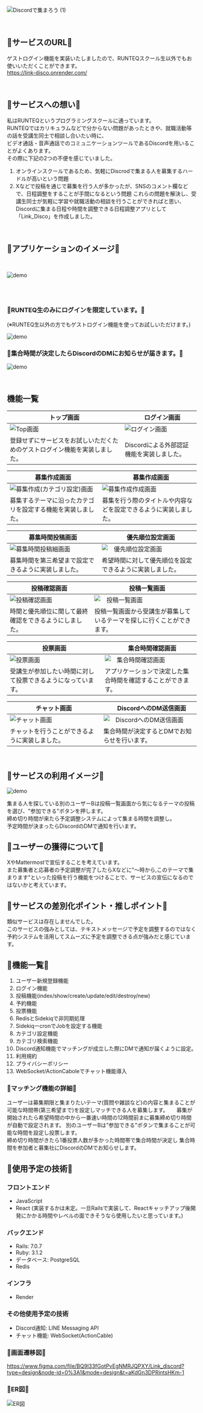 ![Discordで集まろう (1)](https://github.com/ys1227/link_discord/assets/132570742/711e1f67-b71d-4ce3-8770-602e414acee9)

<br />

## 🚀サービスのURL🚀
ゲストログイン機能を実装いたしましたので、RUNTEQスクール生以外でもお使いいただくことができます。  
https://link-disco.onrender.com/

<br />

## 🚀サービスへの想い🚀
私はRUNTEQというプログラミングスクールに通っています。  
RUNTEQではカリキュラムなどで分からない問題があったときや、就職活動等の話を受講生同士で相談し合いたい時に、    
ビデオ通話・音声通話でのコミュニケーションツールであるDiscordを用いることがよくあります。  
その際に下記の2つの不便を感じていました。  
1. オンラインスクールであるため、気軽にDiscrodで集まる人を募集するハードルが高いという問題  
2. Xなどで投稿を通じで募集を行う人が多かったが、SNSのコメント欄などで、日程調整をすることが手間になるという問題
これらの問題を解決し、受講生同士が気軽に学習や就職活動の相談を行うことができればと思い、  
Discordに集まる日程や時間を調整できる日程調整アプリとして「Link_Disco」を作成しました。  

<br />  

## 🚀アプリケーションのイメージ🚀

<br />  

![demo](https://raw.github.com/wiki/ys1227/link_discord/images/way_of_use.gif)

<br />  
<br />  

### 🤖RUNTEQ生のみにログインを限定しています。🤖  
(※RUNTEQ生以外の方でもゲストログイン機能を使ってお試しいただけます。)
 
![demo](https://raw.github.com/wiki/ys1227/link_discord/images/failure_login.png)

### 🤖集合時間が決定したらDiscordのDMにお知らせが届きます。🤖
![demo](https://raw.github.com/wiki/ys1227/link_discord/images/Discord.png)

<br />

## 機能一覧
| トップ画面 |　ログイン画面 |
| ---- | ---- |
| ![Top画面](https://raw.github.com/wiki/ys1227/link_discord/images/01_top.png) | ![ログイン画面](https://raw.github.com/wiki/ys1227/link_discord/images/02_login_discord.png) |
| 登録せずにサービスをお試しいただくためのゲストログイン機能を実装しました。 | Discordによる外部認証機能を実装しました。 |

| 募集作成画面 |　募集作成画面 |
| ---- | ---- |
| ![募集作成(カテゴリ設定)画面](https://raw.github.com/wiki/ys1227/link_discord/images/05_post.png) | ![募集作成作成画面](https://raw.github.com/wiki/ys1227/link_discord/images/06_post.png) |
| 募集するテーマに沿ったカテゴリを設定する機能を実装しました。 | 募集を行う際のタイトルや内容などを設定できるように実装しました。 |

| 募集時間投稿画面 |　優先順位設定画面 |
| ---- | ---- |
| ![募集時間投稿細画面](https://raw.github.com/wiki/ys1227/link_discord/images/07_reservations.png) | ![　優先順位設定画面](https://raw.github.com/wiki/ys1227/link_discord/images/08_rank_posts.png) |
| 募集時間を第三希望まで設定できるように実装しました。 | 希望時間に対して優先順位を設定できるように実装しました。 |

| 投稿確認画面 |　投稿一覧画面 |
| ---- | ---- |
| ![投稿確認画面](https://raw.github.com/wiki/ys1227/link_discord/images/09_confirmanation.png) | ![　投稿一覧画面](https://raw.github.com/wiki/ys1227/link_discord/images/10_post.png) |
| 時間と優先順位に関して最終確認をできるようにしました。 | 投稿一覧画面から受講生が募集しているテーマを探しに行くことができます。 |


| 投票画面 |　集合時間確認画面 |
| ---- | ---- |
| ![投票画面](https://raw.github.com/wiki/ys1227/link_discord/images/11_reservations.png) | ![　集合時間確認画面](https://raw.github.com/wiki/ys1227/link_discord/images/12_matching_time.png) |
| 受講生が参加したい時間に対して投票できるようになっています。 | アプリケーションで決定した集合時間を確認することができます。 |

| チャット画面|　DiscordへのDM送信画面 |
| ---- | ---- |
| ![チャット画面](https://raw.github.com/wiki/ys1227/link_discord/images/14_chat.png) | ![　DiscordへのDM送信画面](https://raw.github.com/wiki/ys1227/link_discord/images/Discord.png) |
| チャットを行うことができるように実装しました。 | 集合時間が決定するとDMでお知らせを行います。 |


<br />

## 🚀サービスの利用イメージ🚀

![demo](https://raw.github.com/wiki/ys1227/link_discord/images/how_to_use.gif)


集まる人を探している別のユーザーBは投稿一覧画面から気になるテーマの投稿を選び、"参加できる"ボタンを押します。  
締め切り時間が来たら予定調整システムによって集まる時間を調整し。  
予定時間が決まったらDiscordのDMで通知を行います。 

## 🚀ユーザーの獲得について🚀
XやMattermostで宣伝することを考えています。  
また募集者と応募者の予定調整が完了したらXなどに"〜時から,このテーマで集まります"といった投稿を行う機能をつけることで、サービスの宣伝になるのではないかと考えています。  

## 🚀サービスの差別化ポイント・推しポイント🚀
類似サービスは存在しませんでした。  
このサービスの強みとしては、テキストメッセージで予定を調整するのではなく予約システムを活用してスムーズに予定を調整できる点が強みだと感じています。  

## 🚀機能一覧🚀
1. ユーザー新規登録機能
2. ログイン機能
3. 投稿機能(index/show/create/update/edit/destroy/new)
4. 予約機能
5. 投票機能
6. RedisとSidekiqで非同期処理
7. SidekiqーcronでJobを設定する機能
8. カテゴリ設定機能
9. カテゴリ検索機能
10. Discord通知機能でマッチングが成立した際にDMで通知が届くように設定。
11. 利用規約
12. プライバシーポリシー
13. WebSocket/ActionCaboleでチャット機能導入


### 🚀マッチング機能の詳細🚀
ユーザーは募集期限と集まりたいテーマ(質問や雑談など)の内容と集まることが可能な時間帯(第三希望まで)を設定しマッチできる人を募集します。  　
募集が開始されたら希望時間の中から一番速い時間の12時間前まに募集締め切り時間が自動で設定されます。
別のユーザーBは"参加できる"ボタンで集まることが可能な時間を設定し投票します。  
締め切り時間がきたら1番投票人数が多かった時間帯で集合時間が決定し
集合時間を参加者と募集社にDiscordのDMでお知らせします。

## 🚀使用予定の技術🚀
### フロントエンド
* JavaScript
* React (実装するかは未定。一旦Railsで実装して、Reactキャッチアップ後開発にかかる時間やレベルの面できそうなら使用したいと思っています。)
### バックエンド
* Rails: 7.0.7
* Ruby: 3.1.2
* データベース: PostgreSQL
* Redis
### インフラ
* Render
### その他使用予定の技術
* Discord通知: LINE Messaging API
* チャット機能: WebSocket(ActionCable)


### 🚀画面遷移図🚀
https://www.figma.com/file/BQ9l33fGotPvEgNMRJQPXY/Link_discord?type=design&node-id=0%3A1&mode=design&t=aKdGn3DPRintsHKm-1

### 🚀ER図🚀
![ER図](./link_discord.svg)
